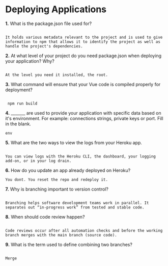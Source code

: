 # Deploying Applications

**1.** What is the package.json file used for?
<!-- enter you answer in the space below -->
```

It holds various metadata relevant to the project and is used to give information to npm that allows it to identify the project as well as handle the project's dependencies.

``` 
**2.** At what level of your project do you need package.json when deploying your application? Why?
<!-- enter you answer in the space below -->
```

At the level you need it installed, the root.

```
**3.** What command will ensure that your Vue code is compiled properly for deployment?
<!-- enter you answer in the space below -->
```

 npm run build

```
**4.** _______ are used to provide your application with specific data based on it's environment. For example: connections strings, private keys or port. Fill in the blank.
<!-- enter you answer in the space below -->
```
env

```
**5.** What are the two ways to view the logs from your Heroku app.
<!-- enter you answer in the space below -->
```

You can view logs with the Heroku CLI, the dashboard, your logging add-on, or in your log drain.

```
**6.** How do you update an app already deployed on Heroku?
<!-- enter you answer in the space below -->
```
You dont. You reset the repo and redeploy it.
```
**7.** Why is branching important to version control?
<!-- enter you answer in the space below -->
```

Branching helps software development teams work in parallel. It separates out “in-progress work” from tested and stable code.

```
**8.** When should code review happen?
<!-- enter you answer in the space below -->
```

Code reviews occur after all automation checks and before the working branch merges with the main branch (source code).

```
**9.** What is the term used to define combining two branches?
<!-- enter you answer in the space below -->
```

Merge

```